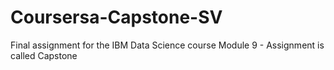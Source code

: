 # Coursersa-Capstone-SV
Final assignment for the IBM Data Science course Module 9 - Assignment is called  Capstone
